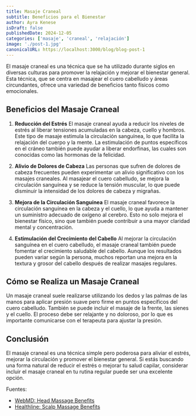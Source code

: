```yaml
---
title: Masaje Craneal
subtitle: Beneficios para el Bienestar
author: Ayra Kenese
isDraft: false
publishedDate: 2024-12-05
categories: ['masaje', 'craneal', 'relajación']
image: './post-1.jpg'
canonicalURL: https://localhost:3000/blog/blog-post-1
---
```


El masaje craneal es una técnica que se ha utilizado durante siglos en diversas culturas para promover la relajación y mejorar el bienestar general. Esta técnica, que se centra en masajear el cuero cabelludo y áreas circundantes, ofrece una variedad de beneficios tanto físicos como emocionales.

## Beneficios del Masaje Craneal

1. **Reducción del Estrés**
   El masaje craneal ayuda a reducir los niveles de estrés al liberar tensiones acumuladas en la cabeza, cuello y hombros. Este tipo de masaje estimula la circulación sanguínea, lo que facilita la relajación del cuerpo y la mente. La estimulación de puntos específicos en el cráneo también puede ayudar a liberar endorfinas, las cuales son conocidas como las hormonas de la felicidad.

2. **Alivio de Dolores de Cabeza**
   Las personas que sufren de dolores de cabeza frecuentes pueden experimentar un alivio significativo con los masajes craneales. Al masajear el cuero cabelludo, se mejora la circulación sanguínea y se reduce la tensión muscular, lo que puede disminuir la intensidad de los dolores de cabeza y migrañas.

3. **Mejora de la Circulación Sanguínea**
   El masaje craneal favorece la circulación sanguínea en la cabeza y el cuello, lo que ayuda a mantener un suministro adecuado de oxígeno al cerebro. Esto no solo mejora el bienestar físico, sino que también puede contribuir a una mayor claridad mental y concentración.

4. **Estimulación del Crecimiento del Cabello**
   Al mejorar la circulación sanguínea en el cuero cabelludo, el masaje craneal también puede fomentar el crecimiento saludable del cabello. Aunque los resultados pueden variar según la persona, muchos reportan una mejora en la textura y grosor del cabello después de realizar masajes regulares.

## Cómo se Realiza un Masaje Craneal

Un masaje craneal suele realizarse utilizando los dedos y las palmas de las manos para aplicar presión suave pero firme en puntos específicos del cuero cabelludo. También se puede incluir el masaje de la frente, las sienes y el cuello. El proceso debe ser relajante y no doloroso, por lo que es importante comunicarse con el terapeuta para ajustar la presión.

## Conclusión

El masaje craneal es una técnica simple pero poderosa para aliviar el estrés, mejorar la circulación y promover el bienestar general. Si estás buscando una forma natural de reducir el estrés o mejorar tu salud capilar, considerar incluir el masaje craneal en tu rutina regular puede ser una excelente opción.

Fuentes:

- [WebMD: Head Massage Benefits](https://www.webmd.com)
- [Healthline: Scalp Massage Benefits](https://www.healthline.com)

